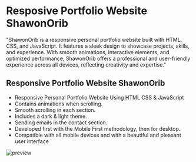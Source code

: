 # Resposive Portfolio Website ShawonOrib

"ShawonOrib is a responsive personal portfolio website built with HTML, CSS, and JavaScript. It features a sleek design to showcase projects, skills, and experience. With smooth animations, interactive elements, and optimized performance, ShawonOrib offers a professional and user-friendly experience across all devices, reflecting creativity and expertise."

## Responsive Portfolio Website ShawonOrib

- Responsive Personal Portfolio Website Using HTML CSS & JavaScript
- Contains animations when scrolling.
- Smooth scrolling in each section.
- Includes a dark & light theme.
- Sending emails in the contact section.
- Developed first with the Mobile First methodology, then for desktop.
- Compatible with all mobile devices and with a beautiful and pleasant user interface

![preview](https://github.com/shawonorib/Responsive-Portfolio/assets/87714238/b3db6e8d-bb51-4163-9740-d59eaf5e8aaa)
